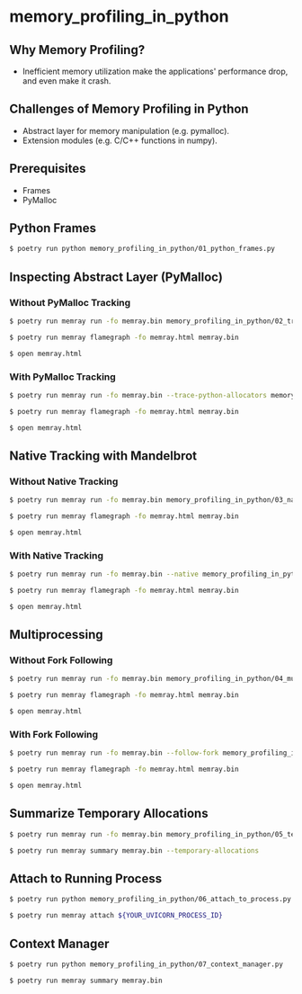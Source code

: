 # memory_profiling_in_python

## Why Memory Profiling?

- Inefficient memory utilization make the applications' performance drop, and even make it crash.


## Challenges of Memory Profiling in Python

- Abstract layer for memory manipulation (e.g. pymalloc).
- Extension modules (e.g. C/C++ functions in numpy).

## Prerequisites

- Frames
- PyMalloc

## Python Frames
```bash
$ poetry run python memory_profiling_in_python/01_python_frames.py
```

## Inspecting Abstract Layer (PyMalloc)

### Without PyMalloc Tracking

```bash
$ poetry run memray run -fo memray.bin memory_profiling_in_python/02_track_pymalloc.py

$ poetry run memray flamegraph -fo memray.html memray.bin

$ open memray.html
```

### With PyMalloc Tracking
```bash
$ poetry run memray run -fo memray.bin --trace-python-allocators memory_profiling_in_python/02_track_pymalloc.py

$ poetry run memray flamegraph -fo memray.html memray.bin

$ open memray.html
```

## Native Tracking with Mandelbrot

### Without Native Tracking
```bash
$ poetry run memray run -fo memray.bin memory_profiling_in_python/03_native_tracking.py

$ poetry run memray flamegraph -fo memray.html memray.bin

$ open memray.html
```

### With Native Tracking
```bash
$ poetry run memray run -fo memray.bin --native memory_profiling_in_python/03_native_tracking.py

$ poetry run memray flamegraph -fo memray.html memray.bin

$ open memray.html
```

## Multiprocessing

### Without Fork Following
```bash
$ poetry run memray run -fo memray.bin memory_profiling_in_python/04_multiprocessing_gunicorn.py

$ poetry run memray flamegraph -fo memray.html memray.bin

$ open memray.html
```

### With Fork Following
```bash
$ poetry run memray run -fo memray.bin --follow-fork memory_profiling_in_python/04_multiprocessing_gunicorn.py

$ poetry run memray flamegraph -fo memray.html memray.bin

$ open memray.html
```

## Summarize Temporary Allocations

```bash
$ poetry run memray run -fo memray.bin memory_profiling_in_python/05_temporary_allocation.py

$ poetry run memray summary memray.bin --temporary-allocations
```

## Attach to Running Process

```bash
$ poetry run python memory_profiling_in_python/06_attach_to_process.py

$ poetry run memray attach ${YOUR_UVICORN_PROCESS_ID}

```

## Context Manager

```bash
$ poetry run python memory_profiling_in_python/07_context_manager.py

$ poetry run memray summary memray.bin
```